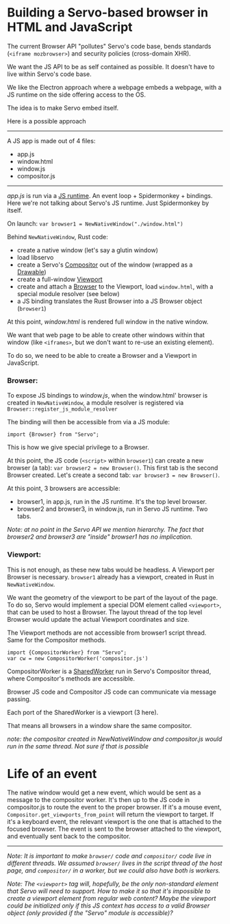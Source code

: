 # Building a Servo-based browser in HTML and JavaScript

The current Browser API "pollutes" Servo's code base, bends standards
(`<iframe mozbrowser>`) and security policies (cross-domain XHR).

We want the JS API to be as self contained as possible.
It doesn't have to live within Servo's code base.

We like the Electron approach where a webpage embeds a webpage,
with a JS runtime on the side offering access to the OS.

The idea is to make Servo embed itself.

Here is a possible approach

---

A JS app is made out of 4 files:
- app.js
- window.html
- window.js
- compositor.js

___

*app.js* is run via a [JS runtime](https://github.com/servo/servo/issues/7379).
An event loop + Spidermonkey + bindings.
Here we're not talking about Servo's JS runtime. Just Spidermonkey by itself.

On launch: `var browser1 = NewNativeWindow("./window.html")`

Behind `NewNativeWindow`, Rust code:
- create a native window (let's say a glutin window)
- load libservo
- create a Servo's [Compositor](servo_traits/compositor/compositor.rs) out of the window (wrapped as a [Drawable](servo_traits/compositor/compositor.rs))
- create a full-window [Viewport](servo_traits/compositor/viewport.rs)
- create and attach a [Browser](servo_traits/browser/browser.rs) to the Viewport, load `window.html`, with a special module resolver (see below)
- a JS binding translates the Rust Browser into a JS Browser object (`browser1`)

At this point, *window.html* is rendered full window in the native window.

We want that web page to be able to create other windows within
that window (like `<iframes>`, but we don't want to re-use an existing element).

To do so, we need to be able to create a Browser and a Viewport in JavaScript.

### Browser:

To expose JS bindings to *window.js*, when the window.html' browser is created
in `NewNativeWindow`, a module resolver is registered via
`Browser::register_js_module_resolver`

The binding will then be accessible from via a JS module:

`import {Browser} from "Servo";`

This is how we give special privilege to a Browser.

At this point, the JS code (`<script>` within `browser1`) can create a new browser (a tab):
`var browser2 = new Browser()`.
This first tab is the second Browser created.
Let's create a second tab: `var browser3 = new Browser()`.

At this point, 3 browsers are accessible:
- browser1, in app.js, run in the JS runtime. It's the top level browser.
- browser2 and browser3, in window.js, run in Servo JS runtime. Two tabs.

*Note: at no point in the Servo API we mention hierarchy. The fact that browser2 and browser3
are "inside" browser1 has no implication.*

### Viewport:

This is not enough, as these new tabs would be headless. A Viewport per Browser is necessary.
`browser1` already has a viewport, created in Rust in `NewNativeWindow`.

We want the geometry of the viewport to be part of the layout of the page.
To do so, Servo would implement a special DOM element called `<viewport>`,
that can be used to host a Browser.
The layout thread of the top level Browser would update the actual Viewport
coordinates and size.

The Viewport methods are not accessible from browser1 script thread.
Same for the Compositor methods.

```
import {CompositorWorker} from "Servo";
var cw = new CompositorWorker('compositor.js')
```

CompositorWorker is a [SharedWorker](https://html.spec.whatwg.org/multipage/workers.html#sharedworker)
run in Servo's Compositor thread, where Compositor's methods are accessible.

Browser JS code and Compositor JS code can communicate via message passing.

Each port of the SharedWorker is a viewport (3 here).

That means all browsers in a window share the same compositor.

*note: the compositor created in NewNativeWindow and compositor.js would run in the same
thread. Not sure if that is possible*

# Life of an event

The native window would get a new event, which would be sent as a message to the compositor
worker. It's then up to the JS code in compositor.js to route the event to the proper browser.
If it's a mouse event, `Compositor.get_viewports_from_point` will return the viewport to target.
If it's a keyboard event, the relevant viewport is the one that is attached to the focused browser.
The event is sent to the browser attached to the viewport, and eventually sent back to the
compositor.

___

*Note: It is important to make `browser/` code and `compositor/` code live in different threads.
We assumed `browser/` lives in the script thread of the host page, and `compositor/` in a worker,
but we could also have both is workers.*

*Note: The `<viewport>` tag will, hopefully, be the only non-standard element
that Servo will need to support. How to make it so that it's impossible to
create a viewport element from regular web content? Maybe the viewport could
be initialized only if this JS context has access to a valid Browser object
(only provided if the "Servo" module is accessible)?*
